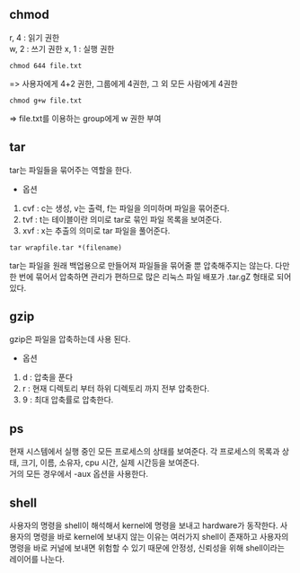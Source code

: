 ## chmod
r, 4 : 읽기 권한  
w, 2 : 쓰기 권한
x, 1 : 실행 권한

```
chmod 644 file.txt
```
=> 사용자에게 4+2 권한, 그룹에게 4권한, 그 외 모든 사람에게 4권한

```
chmod g+w file.txt
```
=> file.txt를 이용하는 group에게 w 권한 부여


## tar
tar는 파일들을 묶어주는 역할을 한다.  
- 옵션
1. cvf : c는 생성, v는 출력, f는 파일을 의미하며 파일을 묶어준다.
2. tvf : t는 테이블이란 의미로 tar로 묶인 파일 목록을 보여준다.
3. xvf : x는 추출의 의미로 tar 파일을 풀어준다.
```
tar wrapfile.tar *(filename)
```

tar는 파일을 원래 백업용으로 만들어져 파일들을 묶어줄 뿐 압축해주지는
않는다. 다만 한 번에 묶어서 압축하면 관리가 편하므로 많은 리눅스 파일 배포가
.tar.gZ 형태로 되어 있다.

## gzip
gzip은 파일을 압축하는데 사용 된다.
- 옵션
1. d : 압축을 푼다
2. r : 현재 디렉토리 부터 하위 디렉토리 까지 전부 압축한다.
3. 9 : 최대 압축률로 압축한다.

## ps
현재 시스템에서 실행 중인 모든 프로세스의 상태를 보여준다. 각 프로세스의 목록과 상태, 크기, 이름, 소유자, cpu 시간, 실제 시간등을 보여준다.  
거의 모든 경우에서 -aux 옵션을 사용한다.

## shell
사용자의 명령을 shell이 해석해서 kernel에 명령을 보내고 hardware가 동작한다.
사용자의 명령을 바로 kernel에 보내지 않는 이유는 여러가지 shell이 존재하고 사용자의 명령을 바로 커널에 보내면 위험할 수 있기 때문에 안정성, 신뢰성을 위해 shell이라는 레이어를 나눈다.





